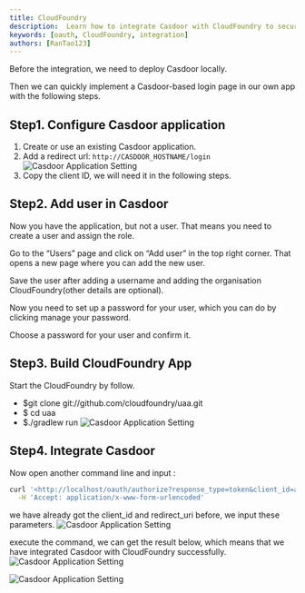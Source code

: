```yaml
---
title: CloudFoundry
description:  Learn how to integrate Casdoor with CloudFoundry to secure your applications
keywords: [oauth, CloudFoundry, integration]
authors: [RanTao123]
---
```


Before the integration, we need to deploy Casdoor locally.

Then we can quickly implement a Casdoor-based login page in our own app with the following steps.

## Step1. Configure Casdoor application

1. Create or use an existing Casdoor application.
2. Add a redirect url: `http://CASDOOR_HOSTNAME/login`
   ![Casdoor Application Setting](/img/integration/java/CloudFoundry/cas.png)
3. Copy the client ID, we will need it in the following steps.

## Step2. Add user in Casdoor

Now you have the application, but not a user. That means you need to create a user and assign the role.

Go to the “Users” page and click on “Add user” in the top right corner. That opens a new page where you can add the new user.

Save the user after adding a username and adding the organisation CloudFoundry(other details are optional).

Now you need to set up a password for your user, which you can do by clicking manage your password.

Choose a password for your user and confirm it.

## Step3. Build CloudFoundry App

Start the CloudFoundry by follow.

* $git clone git://github.com/cloudfoundry/uaa.git
* $ cd uaa
* $./gradlew run
  ![Casdoor Application Setting](/img/integration/java/CloudFoundry/command.png)

## Step4. Integrate Casdoor

Now open another command line and input :

```bash
curl '<http://localhost/oauth/authorize?response_type=token&client_id=app&scope=openid&redirect_uri=http%3A%2F%2Flocalhost%3A8080%2Fapp%2F>' -i -X GET \
  -H 'Accept: application/x-www-form-urlencoded'
```

we have already got the client_id and redirect_uri before, we input these parameters.
![Casdoor Application Setting](/img/integration/java/CloudFoundry/parameter.png)

execute the command, we can get the result below, which means that we have integrated Casdoor with CloudFoundry successfully.
![Casdoor Application Setting](/img/integration/java/CloudFoundry/result.png)

![Casdoor Application Setting](/img/integration/java/CloudFoundry/login.gif)
